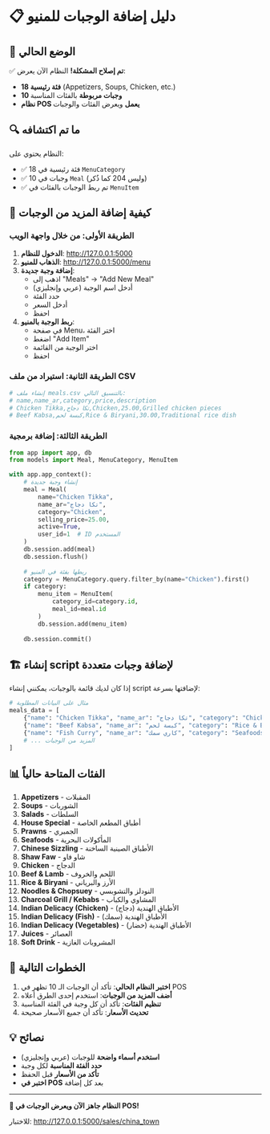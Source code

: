 # 📋 دليل إضافة الوجبات للمنيو

## 🎯 الوضع الحالي

✅ **تم إصلاح المشكلة!** النظام الآن يعرض:
- **18 فئة رئيسية** (Appetizers, Soups, Chicken, etc.)
- **10 وجبات مربوطة** بالفئات المناسبة
- **نظام POS يعمل** ويعرض الفئات والوجبات

## 🔍 ما تم اكتشافه

النظام يحتوي على:
- ✅ 18 فئة رئيسية في `MenuCategory`
- ✅ 10 وجبات في `Meal` (وليس 204 كما ذُكر)
- ✅ تم ربط الوجبات بالفئات في `MenuItem`

## 📝 كيفية إضافة المزيد من الوجبات

### الطريقة الأولى: من خلال واجهة الويب
1. **الدخول للنظام**: http://127.0.0.1:5000
2. **الذهاب للمنيو**: http://127.0.0.1:5000/menu
3. **إضافة وجبة جديدة**:
   - اذهب إلى "Meals" → "Add New Meal"
   - أدخل اسم الوجبة (عربي وإنجليزي)
   - حدد الفئة
   - أدخل السعر
   - احفظ
4. **ربط الوجبة بالمنيو**:
   - في صفحة Menu، اختر الفئة
   - اضغط "Add Item"
   - اختر الوجبة من القائمة
   - احفظ

### الطريقة الثانية: استيراد من ملف CSV
```python
# إنشاء ملف meals.csv بالتنسيق التالي:
# name,name_ar,category,price,description
# Chicken Tikka,تكا دجاج,Chicken,25.00,Grilled chicken pieces
# Beef Kabsa,كبسة لحم,Rice & Biryani,30.00,Traditional rice dish
```

### الطريقة الثالثة: إضافة برمجية
```python
from app import app, db
from models import Meal, MenuCategory, MenuItem

with app.app_context():
    # إنشاء وجبة جديدة
    meal = Meal(
        name="Chicken Tikka",
        name_ar="تكا دجاج", 
        category="Chicken",
        selling_price=25.00,
        active=True,
        user_id=1  # ID المستخدم
    )
    db.session.add(meal)
    db.session.flush()
    
    # ربطها بفئة في المنيو
    category = MenuCategory.query.filter_by(name="Chicken").first()
    if category:
        menu_item = MenuItem(
            category_id=category.id,
            meal_id=meal.id
        )
        db.session.add(menu_item)
    
    db.session.commit()
```

## 🏗️ إنشاء script لإضافة وجبات متعددة

إذا كان لديك قائمة بالوجبات، يمكنني إنشاء script لإضافتها بسرعة:

```python
# مثال على البيانات المطلوبة
meals_data = [
    {"name": "Chicken Tikka", "name_ar": "تكا دجاج", "category": "Chicken", "price": 25.00},
    {"name": "Beef Kabsa", "name_ar": "كبسة لحم", "category": "Rice & Biryani", "price": 30.00},
    {"name": "Fish Curry", "name_ar": "كاري سمك", "category": "Seafoods", "price": 28.00},
    # ... المزيد من الوجبات
]
```

## 📊 الفئات المتاحة حالياً

1. **Appetizers** - المقبلات
2. **Soups** - الشوربات  
3. **Salads** - السلطات
4. **House Special** - أطباق المطعم الخاصة
5. **Prawns** - الجمبري
6. **Seafoods** - المأكولات البحرية
7. **Chinese Sizzling** - الأطباق الصينية الساخنة
8. **Shaw Faw** - شاو فاو
9. **Chicken** - الدجاج
10. **Beef & Lamb** - اللحم والخروف
11. **Rice & Biryani** - الأرز والبرياني
12. **Noodles & Chopsuey** - النودلز والتشوبسي
13. **Charcoal Grill / Kebabs** - المشاوي والكباب
14. **Indian Delicacy (Chicken)** - الأطباق الهندية (دجاج)
15. **Indian Delicacy (Fish)** - الأطباق الهندية (سمك)
16. **Indian Delicacy (Vegetables)** - الأطباق الهندية (خضار)
17. **Juices** - العصائر
18. **Soft Drink** - المشروبات الغازية

## 🚀 الخطوات التالية

1. **اختبر النظام الحالي**: تأكد أن الوجبات الـ 10 تظهر في POS
2. **أضف المزيد من الوجبات**: استخدم إحدى الطرق أعلاه
3. **تنظيم الفئات**: تأكد أن كل وجبة في الفئة المناسبة
4. **تحديث الأسعار**: تأكد أن جميع الأسعار صحيحة

## 💡 نصائح

- **استخدم أسماء واضحة** للوجبات (عربي وإنجليزي)
- **حدد الفئة المناسبة** لكل وجبة
- **تأكد من الأسعار** قبل الحفظ
- **اختبر في POS** بعد كل إضافة

---

**🎉 النظام جاهز الآن ويعرض الوجبات في POS!**

للاختبار: http://127.0.0.1:5000/sales/china_town
